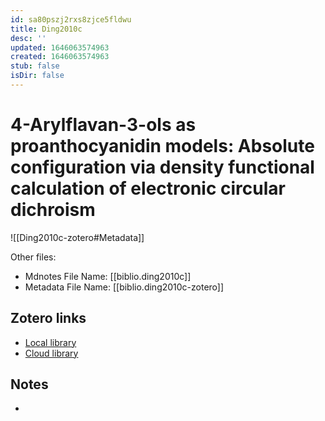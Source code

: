 ```yaml
---
id: sa80pszj2rxs8zjce5fldwu
title: Ding2010c
desc: ''
updated: 1646063574963
created: 1646063574963
stub: false
isDir: false
---
```

# 4-Arylflavan-3-ols as proanthocyanidin models: Absolute configuration via density functional calculation of electronic circular dichroism

![[Ding2010c-zotero#Metadata]]

Other files:
* Mdnotes File Name: [[biblio.ding2010c]]
* Metadata File Name: [[biblio.ding2010c-zotero]]

##  Zotero links
* [Local library](zotero://select/items/1_TGJL6DHC)
* [Cloud library](http://zotero.org/users/7593438/items/TGJL6DHC)

## Notes
- 
